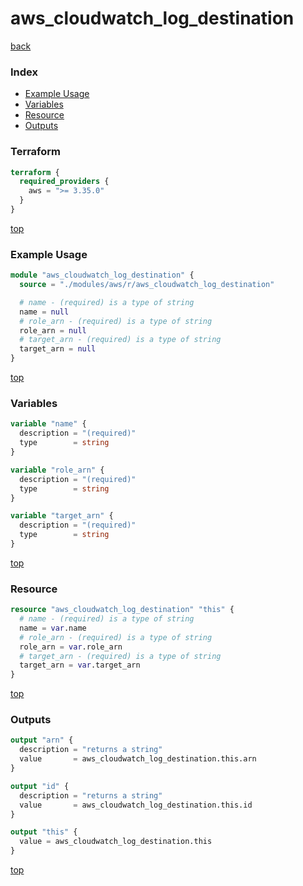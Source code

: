 # aws_cloudwatch_log_destination

[back](../aws.md)

### Index

- [Example Usage](#example-usage)
- [Variables](#variables)
- [Resource](#resource)
- [Outputs](#outputs)

### Terraform

```terraform
terraform {
  required_providers {
    aws = ">= 3.35.0"
  }
}
```

[top](#index)

### Example Usage

```terraform
module "aws_cloudwatch_log_destination" {
  source = "./modules/aws/r/aws_cloudwatch_log_destination"

  # name - (required) is a type of string
  name = null
  # role_arn - (required) is a type of string
  role_arn = null
  # target_arn - (required) is a type of string
  target_arn = null
}
```

[top](#index)

### Variables

```terraform
variable "name" {
  description = "(required)"
  type        = string
}

variable "role_arn" {
  description = "(required)"
  type        = string
}

variable "target_arn" {
  description = "(required)"
  type        = string
}
```

[top](#index)

### Resource

```terraform
resource "aws_cloudwatch_log_destination" "this" {
  # name - (required) is a type of string
  name = var.name
  # role_arn - (required) is a type of string
  role_arn = var.role_arn
  # target_arn - (required) is a type of string
  target_arn = var.target_arn
}
```

[top](#index)

### Outputs

```terraform
output "arn" {
  description = "returns a string"
  value       = aws_cloudwatch_log_destination.this.arn
}

output "id" {
  description = "returns a string"
  value       = aws_cloudwatch_log_destination.this.id
}

output "this" {
  value = aws_cloudwatch_log_destination.this
}
```

[top](#index)